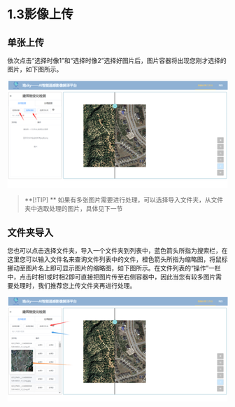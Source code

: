 # 1.3影像上传

## 单张上传

依次点击“选择时像1”和“选择时像2”选择好图片后，图片容器将出现您刚才选择的图片，如下图所示。

![image-20220712001137033](1.3影像上传.assets\image-20220712001137033.png)

> **[!TIP] **
> 如果有多张图片需要进行处理，可以选择导入文件夹，从文件夹中选取处理的图片，具体见下一节

## 文件夹导入

您也可以点击选择文件夹，导入一个文件夹到列表中，蓝色箭头所指为搜索栏，在这里您可以输入文件名来查询文件列表中的文件，橙色箭头所指为缩略图，将鼠标挪动至图片名上即可显示图片的缩略图，如下图所示。在文件列表的“操作”一栏中，点击时相1或时相2即可直接把图片传至右侧容器中，因此当您有较多图片需要处理时，我们推荐您上传文件夹再进行处理。

![image-20220712001235264](1.3影像上传.assets\image-20220712001235264.png)
